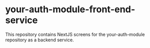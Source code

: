 # your-auth-module-front-end-service
This repository contains NextJS screens for the your-auth-module repository as a backend service.
